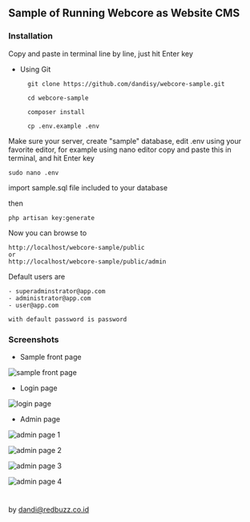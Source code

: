 ## Sample of Running Webcore as Website CMS

### Installation

Copy and paste in terminal line by line, just hit Enter key

* Using Git

        git clone https://github.com/dandisy/webcore-sample.git

        cd webcore-sample

        composer install

        cp .env.example .env

Make sure your server, create "sample" database, edit .env using your favorite editor, 
for example using nano editor copy and paste this in terminal, and hit Enter key

    sudo nano .env

import sample.sql file included to your database

then

    php artisan key:generate

Now you can browse to

    http://localhost/webcore-sample/public
    or
    http://localhost/webcore-sample/public/admin

Default users are

    - superadminstrator@app.com
    - administrator@app.com
    - user@app.com

    with default password is password

### Screenshots

* Sample front page

![sample front page](https://drive.google.com/file/d/16SVT-SEMa8bbxY4EP6z-qnYo24Bce_jh/view)

* Login page

![login page](https://drive.google.com/file/d/1Gu-GhVUrgQQouVnBf77yN5t-pDZl3m2z/view)

* Admin page

![admin page 1](https://drive.google.com/file/d/1wpVnVieuJTNOcfUlRtkmxRiZyXI1fsod/view)

![admin page 2](https://drive.google.com/file/d/1UaTmLf8o5z7NM95CyIbyJfOj1QguT53n/view)

![admin page 3](https://drive.google.com/file/d/1Dj-1A7V0HtJafh8ZdcfTTissHs_L7JEq/view)

![admin page 4](https://drive.google.com/file/d/1Tk0QkjUTZkFVXmWoCDNBxVP5fsoPtTDN/view)


#
by dandi@redbuzz.co.id
